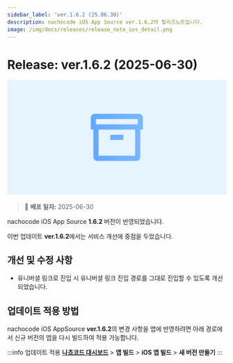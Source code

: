```yaml
---
sidebar_label: 'ver.1.6.2 (25.06.30)'
description: nachocode iOS App Source ver.1.6.2의 릴리즈노트입니다.
image: /img/docs/releases/release_note_ios_detail.png
---
```


# Release: ver.1.6.2 (2025-06-30)

![ios_detail](../../../../../static/img/docs/releases/release_note_ios_detail.png)

> 🔔 **배포 일자:** 2025-06-30

nachocode iOS App Source **1.6.2** 버전이 반영되었습니다.

이번 업데이트 **ver.1.6.2**에서는 서비스 개선에 중점을 두었습니다.

## 개선 및 수정 사항

- 유니버셜 링크로 진입 시 유니버셜 링크 진입 경로를 그대로 진입할 수 있도록 개선되었습니다.

## 업데이트 적용 방법

nachocode iOS AppSource **ver.1.6.2**의 변경 사항을 앱에 반영하려면 아래 경로에서 신규 버전의 앱을 다시 빌드하여 적용 가능합니다.

:::info 업데이트 적용
[**나쵸코드 대시보드**](https://nachocode.io/?utm_source=docs&utm_medium=documentation&utm_campaign=devguide) > **앱 빌드** > **iOS 앱 빌드** > **새 버전 만들기**
:::
